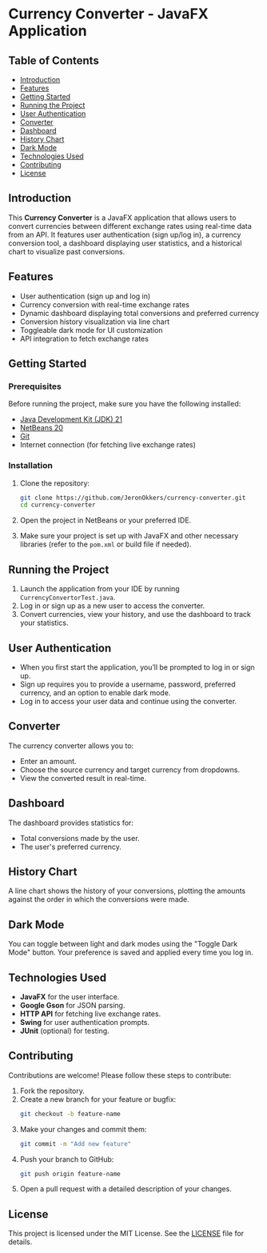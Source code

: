 # Currency Converter - JavaFX Application

## Table of Contents
- [Introduction](#introduction)
- [Features](#features)
- [Getting Started](#getting-started)
- [Running the Project](#running-the-project)
- [User Authentication](#user-authentication)
- [Converter](#converter)
- [Dashboard](#dashboard)
- [History Chart](#history-chart)
- [Dark Mode](#dark-mode)
- [Technologies Used](#technologies-used)
- [Contributing](#contributing)
- [License](#license)

## Introduction
This **Currency Converter** is a JavaFX application that allows users to convert currencies between different exchange rates using real-time data from an API. It features user authentication (sign up/log in), a currency conversion tool, a dashboard displaying user statistics, and a historical chart to visualize past conversions.

## Features
- User authentication (sign up and log in)
- Currency conversion with real-time exchange rates
- Dynamic dashboard displaying total conversions and preferred currency
- Conversion history visualization via line chart
- Toggleable dark mode for UI customization
- API integration to fetch exchange rates

## Getting Started

### Prerequisites
Before running the project, make sure you have the following installed:
- [Java Development Kit (JDK) 21](https://www.oracle.com/java/technologies/javase-jdk21-downloads.html)
- [NetBeans 20](https://netbeans.apache.org/download/)
- [Git](https://git-scm.com/)
- Internet connection (for fetching live exchange rates)

### Installation
1. Clone the repository:
    ```bash
    git clone https://github.com/JeronOkkers/currency-converter.git
    cd currency-converter
    ```

2. Open the project in NetBeans or your preferred IDE.

3. Make sure your project is set up with JavaFX and other necessary libraries (refer to the `pom.xml` or build file if needed).

## Running the Project
1. Launch the application from your IDE by running `CurrencyConvertorTest.java`.
2. Log in or sign up as a new user to access the converter.
3. Convert currencies, view your history, and use the dashboard to track your statistics.

## User Authentication
- When you first start the application, you’ll be prompted to log in or sign up.
- Sign up requires you to provide a username, password, preferred currency, and an option to enable dark mode.
- Log in to access your user data and continue using the converter.

## Converter
The currency converter allows you to:
- Enter an amount.
- Choose the source currency and target currency from dropdowns.
- View the converted result in real-time.

## Dashboard
The dashboard provides statistics for:
- Total conversions made by the user.
- The user's preferred currency.

## History Chart
A line chart shows the history of your conversions, plotting the amounts against the order in which the conversions were made.

## Dark Mode
You can toggle between light and dark modes using the "Toggle Dark Mode" button. Your preference is saved and applied every time you log in.

## Technologies Used
- **JavaFX** for the user interface.
- **Google Gson** for JSON parsing.
- **HTTP API** for fetching live exchange rates.
- **Swing** for user authentication prompts.
- **JUnit** (optional) for testing.

## Contributing
Contributions are welcome! Please follow these steps to contribute:
1. Fork the repository.
2. Create a new branch for your feature or bugfix:
    ```bash
    git checkout -b feature-name
    ```
3. Make your changes and commit them:
    ```bash
    git commit -m "Add new feature"
    ```
4. Push your branch to GitHub:
    ```bash
    git push origin feature-name
    ```
5. Open a pull request with a detailed description of your changes.

## License
This project is licensed under the MIT License. See the [LICENSE](LICENSE) file for details.
